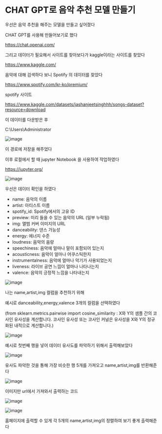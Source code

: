 # CHAT GPT로 음악 추천 모델 만들기

우선은 음악 추천을 해주는 모델을 만들고 싶어졌다

CHAT GPT를 사용해 만들어보기로 했다

https://chat.openai.com/

그리고 데이터가 필요해서 사이트를 찾아보다가 kaggle이라는 사이트를 찾았다

https://www.kaggle.com/

음악에 대해 검색하다 보니 Spotify 의 데이터를 찾았다

https://www.spotify.com/kr-ko/premium/

spotify 사이트

https://www.kaggle.com/datasets/jashanjeetsinghhh/songs-dataset?resource=download

이 데이터를 다운받은 후 

C:\Users\Administrator

![image](https://github.com/ilikehyunwoo/ilikehyunwoo/assets/144587024/201b6acb-2a75-4b3c-a751-12ca8db2db83)

이 경로에 저장을 해주었다

이후 로컬에서 할 때 jupyter Notebook 을 사용하여 작업하였다

https://jupyter.org/

![image](https://github.com/ilikehyunwoo/ilikehyunwoo/assets/144587024/0a9bbe4c-0c82-4cea-ba96-38367e357dcf)

우선은 데이터 확인을 하였다

- name: 음악의 이름
- artist: 아티스트 이름
- spotify_id: Spotify에서의 고유 ID
- preview: 미리 들을 수 있는 음악의 URL (일부 누락됨)
- img: 앨범 커버 이미지의 URL
- danceability: 댄스 가능성
- energy: 에너지 수준
- loudness: 음악의 음량
- speechiness: 음악에 얼마나 말이 포함되어 있는지
- acousticness: 음악이 얼마나 어쿠스틱한지
- instrumentalness: 음악에 얼마나 악기가 사용되었는지
- liveness: 라이브 공연 느낌이 얼마나 나타나는지
- valence: 음악의 긍정적 느낌을 나타내는지


![image](https://github.com/ilikehyunwoo/ilikehyunwoo/assets/144587024/8f9838cd-358b-4649-b41d-a808d1573a33)

나는 name,artist,img 컬럼을 추천하기 위해 

예시로 danceability,energy,valence 3개의 컬럼을 선택하였다

(from sklearn.metrics.pairwise import cosine_similarity : X와 Y의 샘플 간의 코사인 유사성을 계산합니다. 코사인 유사성 또는 코사인 커널은 유사성을 X와 Y의 정규화된 내적으로 계산합니다.)

![image](https://github.com/ilikehyunwoo/ilikehyunwoo/assets/144587024/e635cf71-f490-436c-8194-1a217e65c8ce)

예시로 첫번째 행을 넣어 데이터 유사도를 파악하기 위해서 출력해보았다

![image](https://github.com/ilikehyunwoo/ilikehyunwoo/assets/144587024/13862c77-a146-42f7-8b46-6c80a1df089a)

유사도 파악한 것을 통해 가장 비슷한 행 5개를 가져오고 name,artist,img를 반환해준다

![image](https://github.com/ilikehyunwoo/ilikehyunwoo/assets/144587024/578744a2-cd24-4d92-be9f-b007c899e0ab)

이미지만 url에서 가져와서 출력하는 코드

![image](https://github.com/ilikehyunwoo/ilikehyunwoo/assets/144587024/a5ec2c2d-29c2-439d-a75e-e538e2b9da34)

![image](https://github.com/ilikehyunwoo/ilikehyunwoo/assets/144587024/4402d550-467a-46bc-a141-6305f6fe9f37)

홈페이지에 출력할 수 있게 각 5개의 name,artist,img의 정렬하여 보기 좋게 출력해준다
